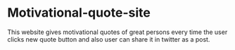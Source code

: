 # Motivational-quote-site
This website gives motivational quotes of great persons every time the user clicks new quote button and also user can share it in twitter as a post.
